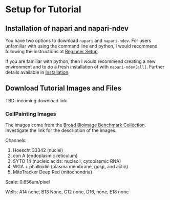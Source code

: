 # Setup for Tutorial

## Installation of napari and napari-ndev

You have two options to download `napari` and `napari-ndev`. For users unfamiliar with using the command line and python, I would recommend following the instructions at [Beginner Setup](../beginner_setup.md).

If you are familiar with python, then I would recommend creating a new environment and to do a fresh installation of with `napari-ndev[all]`. Further details available in [Installation](../installation.md).

## Download Tutorial Images and Files

TBD: incoming download link

### CellPainting Images

The images come from the [Broad Bioimage Benchmark Collection](https://bbbc.broadinstitute.org/BBBC022/). Investigate the link for the description of the images.

Channels:

1. Hoescht 33342 (nuclei)
2. con A (endoplasmic reticulum)
3. SYTO 14 (nucleic acids: nucleoli, cytoplasmic RNA)
4. WGA + phalloidin (plasma membrane, golgi, and actin)
5. MitoTracker Deep Red (mitochondria)

Scale: 0.656um/pixel

Wells:
A14 none, B13 None, C12 none, D16, none, E18 none

